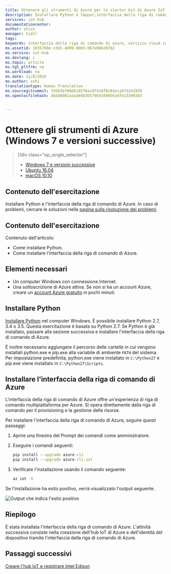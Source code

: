```yaml
---
title: Ottenere gli strumenti di Azure per lo starter kit di Azure IoT per Windows 7 e versioni successive | Documentazione Microsoft
description: Installare Python e l&quot;interfaccia della riga di comando di Azure in Windows 7 e versioni successive.
services: iot-hub
documentationcenter: 
author: shizn
manager: timtl
tags: 
keywords: interfaccia della riga di comando di azure, servizio cloud iot, cloud arduino
ms.assetid: 1035760e-cdd1-4d99-8003-067e98b29762
ms.service: iot-hub
ms.devlang: c
ms.topic: article
ms.tgt_pltfrm: na
ms.workload: na
ms.date: 11/8/2016
ms.author: xshi
translationtype: Human Translation
ms.sourcegitcommit: f45b3bf00d619376ac07418f0c02eca5f3241939
ms.openlocfilehash: dbb40d01aaaa94b3b579543449563dfe23390383


---
```

# <a name="get-azure-tools-windows-7-and-later"></a>Ottenere gli strumenti di Azure (Windows 7 e versioni successive)
> [!div class="op_single_selector"]
> * [Windows 7 e versioni successive][windows]
> * [Ubuntu 16.04][ubuntu]
> * [macOS 10.10][macos]

## <a name="what-you-will-do"></a>Contenuto dell'esercitazione
Installare Python e l'interfaccia della riga di comando di Azure. In caso di problemi, cercare le soluzioni nella [pagina sulla risoluzione dei problemi][troubleshooting].

## <a name="what-you-will-learn"></a>Contenuto dell'esercitazione
Contenuto dell'articolo:
* Come installare Python.
* Come installare l'interfaccia della riga di comando di Azure.

## <a name="what-you-need"></a>Elementi necessari
* Un computer Windows con connessione Internet.
* Una sottoscrizione di Azure attiva. Se non si ha un account Azure, creare un [account Azure gratuito](http://azure.microsoft.com/pricing/free-trial/) in pochi minuti.

## <a name="install-python"></a>Installare Python
[Installare Python](https://www.python.org/downloads/) nel computer Windows. È possibile installare Python 2.7, 3.4 o 3.5. Questa esercitazione è basata su Python 2.7. Se Python è già installato, passare alla sezione successiva e installare l'interfaccia della riga di comando di Azure.

È inoltre necessario aggiungere il percorso delle cartelle in cui vengono installati python.exe e pip.exe alla variabile di ambiente `PATH` del sistema. Per impostazione predefinita, python.exe viene installato in `C:\Python27` e pip.exe viene installato in `C:\Python27\Scripts`.

## <a name="install-the-azure-cli"></a>Installare l'interfaccia della riga di comando di Azure
L'interfaccia della riga di comando di Azure offre un'esperienza di riga di comando multipiattaforma per Azure. Si opera direttamente dalla riga di comando per il provisioning e la gestione delle risorse.

Per installare l'interfaccia della riga di comando di Azure, seguire questi passaggi:

1. Aprire una finestra del Prompt dei comandi come amministratore.
2. Eseguire i comandi seguenti:

   ```cmd
   pip install --upgrade azure-cli
   pip install --upgrade azure-cli-iot
   ```
3. Verificare l'installazione usando il comando seguente:

   ```cmd
   az iot -h
   ```

Se l'installazione ha esito positivo, verrà visualizzato l'output seguente.

![Output che indica l'esito positivo](media/iot-hub-intel-edison-lessons/lesson2/az_iot_help_win.png)

## <a name="summary"></a>Riepilogo
È stata installata l'interfaccia della riga di comando di Azure. L'attività successiva consiste nella creazione dell'hub IoT di Azure e dell'identità del dispositivo tramite l'interfaccia della riga di comando di Azure.

## <a name="next-steps"></a>Passaggi successivi
[Creare l'hub IoT e registrare Intel Edison][create-your-iot-hub-and-register-intel-edison]
<!-- Images and links -->

[troubleshooting]: iot-hub-intel-edison-kit-c-troubleshooting.md
[create-your-iot-hub-and-register-intel-edison]: iot-hub-intel-edison-kit-c-lesson2-prepare-azure-iot-hub.md
[windows]: iot-hub-intel-edison-kit-c-lesson2-get-azure-tools-win32.md
[ubuntu]: iot-hub-intel-edison-kit-c-lesson2-get-azure-tools-ubuntu.md
[macos]: iot-hub-intel-edison-kit-c-lesson2-get-azure-tools-mac.md



<!--HONumber=Dec16_HO2-->



